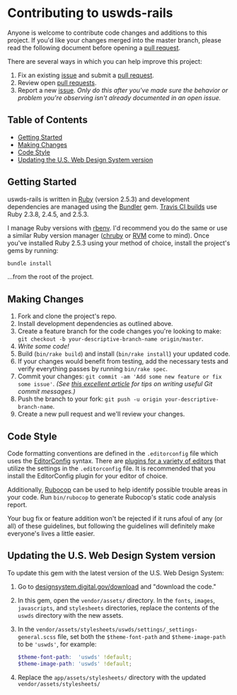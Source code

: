 # Contributing to uswds-rails

Anyone is welcome to contribute code changes and additions to this project. If you'd like your changes merged into the master branch, please read the following document before opening a [pull request][pulls].

There are several ways in which you can help improve this project:

1. Fix an existing [issue][issues] and submit a [pull request][pulls].
1. Review open [pull requests][pulls].
1. Report a new [issue][issues]. _Only do this after you've made sure the behavior or problem you're observing isn't already documented in an open issue._

## Table of Contents

- [Getting Started](#getting-started)
- [Making Changes](#making-changes)
- [Code Style](#code-style)
- [Updating the U.S. Web Design System version](#updating-the-us-web-design-system-version)

## Getting Started

uswds-rails is written in [Ruby](https://www.ruby-lang.org/en/) (version 2.5.3) and development dependencies are managed using the [Bundler](http://bundler.io) gem. [Travis CI builds](https://travis-ci.org/jgarber623/uswds-rails) use Ruby 2.3.8, 2.4.5, and 2.5.3.

I manage Ruby versions with [rbenv](https://github.com/rbenv/rbenv). I'd recommend you do the same or use a similar Ruby version manager ([chruby](https://github.com/postmodern/chruby) or [RVM](https://rvm.io) come to mind). Once you've installed Ruby 2.5.3 using your method of choice, install the project's gems by running:

```sh
bundle install
```

…from the root of the project.

## Making Changes

1. Fork and clone the project's repo.
1. Install development dependencies as outlined above.
1. Create a feature branch for the code changes you're looking to make: `git checkout -b your-descriptive-branch-name origin/master`.
1. _Write some code!_
1. Build (`bin/rake build`) and install (`bin/rake install`) your updated code.
1. If your changes would benefit from testing, add the necessary tests and verify everything passes by running `bin/rake spec`.
1. Commit your changes: `git commit -am 'Add some new feature or fix some issue'`. _(See [this excellent article](https://chris.beams.io/posts/git-commit/) for tips on writing useful Git commit messages.)_
1. Push the branch to your fork: `git push -u origin your-descriptive-branch-name`.
1. Create a new pull request and we'll review your changes.

## Code Style

Code formatting conventions are defined in the `.editorconfig` file which uses the [EditorConfig](http://editorconfig.org) syntax. There are [plugins for a variety of editors](http://editorconfig.org/#download) that utilize the settings in the `.editorconfig` file. It is recommended that you install the EditorConfig plugin for your editor of choice.

Additionally, [Rubocop](https://github.com/bbatsov/rubocop) can be used to help identify possible trouble areas in your code. Run `bin/rubocop` to generate Rubocop's static code analysis report.

Your bug fix or feature addition won't be rejected if it runs afoul of any (or all) of these guidelines, but following the guidelines will definitely make everyone's lives a little easier.

[gemfile]: https://github.com/jgarber623/uswds-rails/blob/master/Gemfile
[issues]: https://github.com/jgarber623/uswds-rails/issues
[license]: https://github.com/jgarber623/uswds-rails/blob/master/LICENSE.md
[pulls]: https://github.com/jgarber623/uswds-rails/pulls

## Updating the U.S. Web Design System version

To update this gem with the latest version of the U.S. Web Design System:

1. Go to [designsystem.digital.gov/download](https://designsystem.digital.gov/download) and "download the code."

2. In this gem, open the `vendor/assets/` directory. In the `fonts`, `images`, `javascripts`, and `stylesheets` directories, replace the contents of the `uswds` directory with the new assets.

3. In the `vendor/assets/stylesheets/uswds/settings/_settings-general.scss` file, set both the `$theme-font-path` and `$theme-image-path` to be `'uswds'`, for example:

    ```scss
    $theme-font-path:  'uswds' !default;
    $theme-image-path: 'uswds' !default;
    ```

4. Replace the `app/assets/stylesheets/` directory with the updated `vendor/assets/stylesheets/`
